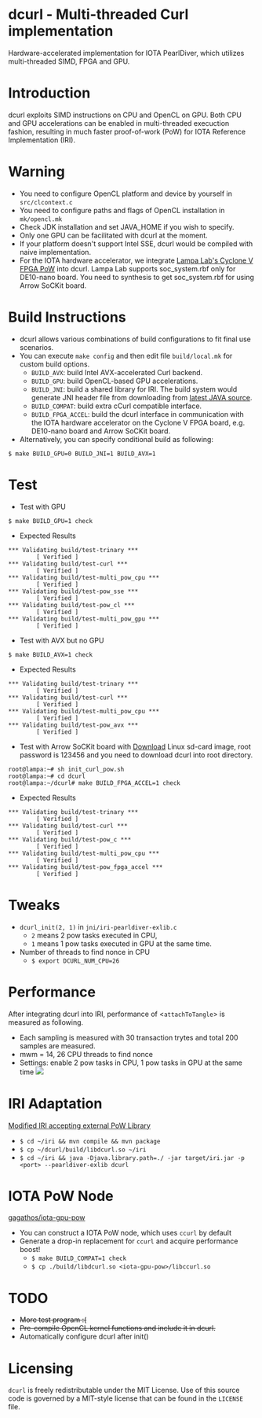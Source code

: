 # dcurl - Multi-threaded Curl implementation
Hardware-accelerated implementation for IOTA PearlDiver, which utilizes multi-threaded SIMD, FPGA and GPU.

# Introduction
dcurl exploits SIMD instructions on CPU and OpenCL on GPU. Both CPU and GPU accelerations can be
enabled in multi-threaded execuction fashion, resulting in much faster proof-of-work (PoW) for IOTA
Reference Implementation (IRI).

# Warning
* You need to configure OpenCL platform and device by yourself in ```src/clcontext.c```
* You need to configure paths and flags of OpenCL installation in ```mk/opencl.mk```
* Check JDK installation and set JAVA_HOME if you wish to specify.
* Only one GPU can be facilitated with dcurl at the moment.
* If your platform doesn't support Intel SSE, dcurl would be compiled with naive implementation.
* For the IOTA hardware accelerator, we integrate [Lampa Lab's Cyclone V FPGA PoW](https://github.com/LampaLab/iota_fpga) into dcurl. Lampa Lab supports soc_system.rbf only for DE10-nano board. You need to synthesis to get soc_system.rbf for using Arrow SoCKit board.

# Build Instructions
* dcurl allows various combinations of build configurations to fit final use scenarios.
* You can execute `make config` and then edit file `build/local.mk` for custom build options.
    - ``BUILD_AVX``: build Intel AVX-accelerated Curl backend.
    - ``BUILD_GPU``: build OpenCL-based GPU accelerations.
    - ``BUILD_JNI``: build a shared library for IRI. The build system would generate JNI header file
                   from downloading from
                   [latest JAVA source](https://github.com/chenwei-tw/iri/tree/feat/new_pow_interface).
    - ``BUILD_COMPAT``: build extra cCurl compatible interface.
    - ``BUILD_FPGA_ACCEL``: build the dcurl interface in communication with the IOTA hardware accelerator on the Cyclone V FPGA board, e.g. DE10-nano board and Arrow SoCKit board. 
* Alternatively, you can specify conditional build as following:
```shell
$ make BUILD_GPU=0 BUILD_JNI=1 BUILD_AVX=1
```

# Test
* Test with GPU
```shell
$ make BUILD_GPU=1 check
```

* Expected Results
```
*** Validating build/test-trinary ***
        [ Verified ]
*** Validating build/test-curl ***
        [ Verified ]
*** Validating build/test-multi_pow_cpu ***
        [ Verified ]
*** Validating build/test-pow_sse ***
        [ Verified ]
*** Validating build/test-pow_cl ***
        [ Verified ]
*** Validating build/test-multi_pow_gpu ***
        [ Verified ]
```

* Test with AVX but no GPU
```shell
$ make BUILD_AVX=1 check
```

* Expected Results
```
*** Validating build/test-trinary ***
        [ Verified ]
*** Validating build/test-curl ***
        [ Verified ]
*** Validating build/test-multi_pow_cpu ***
        [ Verified ]
*** Validating build/test-pow_avx ***
        [ Verified ]
```

* Test with Arrow SoCKit board with [Download](https://github.com/LampaLab/iota_fpga/releases/tag/v0.1) Linux sd-card image, root password is 123456 and you need to download dcurl into root directory. 
```shell
root@lampa:~# sh init_curl_pow.sh 
root@lampa:~# cd dcurl
root@lampa:~/dcurl# make BUILD_FPGA_ACCEL=1 check
```

* Expected Results
```
*** Validating build/test-trinary ***
        [ Verified ]
*** Validating build/test-curl ***
        [ Verified ]
*** Validating build/test-pow_c ***
        [ Verified ]
*** Validating build/test-multi_pow_cpu ***
        [ Verified ]
*** Validating build/test-pow_fpga_accel *** 
        [ Verified ] 
```

# Tweaks
* ```dcurl_init(2, 1)``` in ```jni/iri-pearldiver-exlib.c```
    * ```2``` means 2 pow tasks executed in CPU,
    * ```1``` means 1 pow tasks executed in GPU at the same time.
* Number of threads to find nonce in CPU
    * ```$ export DCURL_NUM_CPU=26```

# Performance 
After integrating dcurl into IRI, performance of <```attachToTangle```> is measured as following.
* Each sampling is measured with 30 transaction trytes and total 200 samples are measured.
* mwm = 14, 26 CPU threads to find nonce
* Settings: enable 2 pow tasks in CPU, 1 pow tasks in GPU at the same time
![](https://lh4.googleusercontent.com/2U_TpfAtEbPdHBcGKD1zl0t0bzo2Rubj0DxXxvV-Rh31Yr7oCCtptutQpLLizMgR7ousEXUtwM6RASnQLOJnGePhQ5Emh1w8l8GlKzMtZ0Yv-TySF2gh3u48BAmllAJv2VjNaxgFGCA)

# IRI Adaptation
[Modified IRI accepting external PoW Library](https://github.com/chenwei-tw/iri/tree/feat/new_pow_interface)
* ```$ cd ~/iri && mvn compile && mvn package```
* ```$ cp ~/dcurl/build/libdcurl.so ~/iri```
* ```$ cd ~/iri && java -Djava.library.path=./ -jar target/iri.jar -p <port> --pearldiver-exlib dcurl```

# IOTA PoW Node
[gagathos/iota-gpu-pow](https://github.com/gagathos/iota-gpu-pow)
* You can construct a IOTA PoW node, which uses `ccurl` by default
* Generate a drop-in replacement for `ccurl` and acquire performance boost!
    * ```$ make BUILD_COMPAT=1 check```
    * ```$ cp ./build/libdcurl.so <iota-gpu-pow>/libccurl.so```

# TODO
* ~~More test program :(~~
* ~~Pre-compile OpenCL kernel functions and include it in dcurl.~~
* Automatically configure dcurl after init()

# Licensing

`dcurl` is freely redistributable under the MIT License.
Use of this source code is governed by a MIT-style license that can be
found in the `LICENSE` file.
